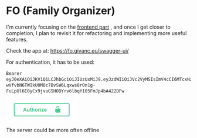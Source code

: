 # FO (Family  Organizer)

I'm currently focusing on the [frontend part](https://github.com/CristianGivan/FO_FE.git) , and once I get closer to
completion, I plan to revisit it for refactoring and implementing more useful features.

Check the app at:
https://fo.givanc.eu/swagger-ui/

For authentication, it has to be used:

````
Bearer eyJ0eXAiOiJKV1QiLCJhbGciOiJIUzUxMiJ9.eyJzdWIiOiJVc2VyMSIsImV4cCI6MTcxNzk3MTQ1MH0.pcRDh4-wVfvbN6TWIkU0M8c7BvSW6Lqxws8rOn1g-FuLpUl6E0yCx9jvuGSHODYrv6lbqY105FmJp4bA422DFw
````

![img.png](src/main/resources/images/authorize.png)

The server could be more often offline 